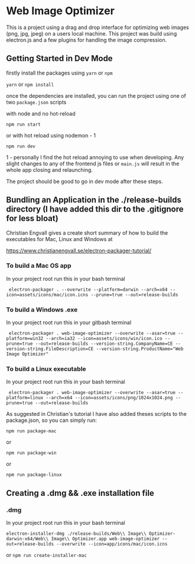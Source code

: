 # Web Image Optimizer

This is a project using a drag and drop interface for optimizing web images (png, jpg, jpeg) on a users local machine. This project was build using electron.js and a few plugins for handling the image compression.

## Getting Started in Dev Mode

firstly install the packages using `yarn` or `npm`

`yarn` or `npm install`

once the dependencies are installed, you can run the project using one of two `package.json` scripts

with node and no hot-reload

`npm run start`

or with hot reload using nodemon - 1

`npm run dev`

1 - personally I find the hot reload annoying to use when developing. Any slight changes to any of the frontend js files or `main.js` will result in the whole app closing and relaunching.

The project should be good to go in dev mode after these steps.

## Bundling an Application in the ./release-builds directory (I have added this dir to the .gitignore for less bloat)

Christian Engvall gives a create short summary of how to build the executables for Mac, Linux and Windows at

https://www.christianengvall.se/electron-packager-tutorial/

### To build a Mac OS app

In your project root run this in your bash terminal

` electron-packager . --overwrite --platform=darwin --arch=x64 --icon=assets/icons/mac/icon.icns --prune=true --out=release-builds`

### To build a Windows .exe

In your project root run this in your gitbash terminal

` electron-packager . web-image-optimizer --overwrite --asar=true --platform=win32 --arch=ia32 --icon=assets/icons/win/icon.ico --prune=true --out=release-builds --version-string.CompanyName=CE --version-string.FileDescription=CE --version-string.ProductName="Web Image Optimizer"`

### To build a Linux executable

In your project root run this in your bash terminal

` electron-packager . web-image-optimizer --overwrite --asar=true --platform=linux --arch=x64 --icon=assets/icons/png/1024x1024.png --prune=true --out=release-builds`

As suggested in Christian's tutorial I have also added theses scripts to the package.json, so you can simply run:

`npm run package-mac`

or

`npm run package-win`

or

`npm run package-linux`

## Creating a .dmg && .exe installation file

### .dmg

In your project root run this in your bash terminal

`electron-installer-dmg ./release-builds/Web\\ Image\\ Optimizer-darwin-x64/Web\\ Image\\ Optimizer.app web-image-optimizer --out=release-builds --overwrite --icon=app/icons/mac/icon.icns`

or `npm run create-installer-mac`
